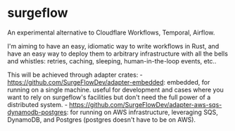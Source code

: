 # surgeflow
An experimental alternative to Cloudflare Workflows, Temporal, Airflow.

I'm aiming to have an easy, idiomatic way to write workflows in Rust, and have an easy way to deploy them to arbitrary infrastructure with all the bells and whistles: retries, caching, sleeping, human-in-the-loop events, etc..

This will be achieved through adapter crates:
    - https://github.com/SurgeFlowDev/adapter-embedded: embedded, for running on a single machine. useful for development and cases where you want to rely on surgeflow's facilities but don't need the full power of a distributed system.
    - https://github.com/SurgeFlowDev/adapter-aws-sqs-dynamodb-postgres: for running on AWS infrastructure, leveraging SQS, DynamoDB, and Postgres (postgres doesn't have to be on AWS).
